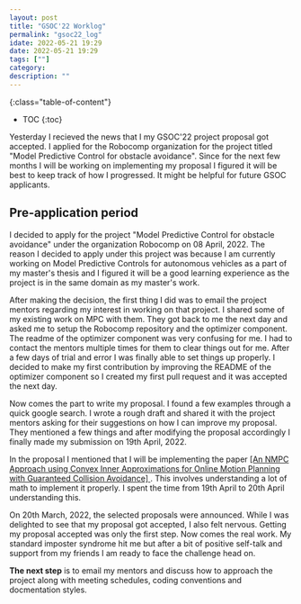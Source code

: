 ```yaml
---
layout: post
title: "GSOC'22 Worklog"
permalink: "gsoc22_log"
idate: 2022-05-21 19:29
date: 2022-05-21 19:29
tags: [""]
category:
description: ""
---
```


{:class="table-of-content"}
* TOC 
{:toc}

Yesterday I recieved the news that I my GSOC'22 project proposal got accepted. I
applied for the Robocomp organization for the project titled "Model Predictive
Control for obstacle avoidance". Since for the next few months I will be working
on implementing my proposal I figured it will be best to keep track of how I
progressed. It might be helpful for future GSOC applicants.

## Pre-application period

I decided to apply for the project "Model Predictive Control for obstacle
avoidance" under the organization Robocomp on 08 April, 2022. The reason I
decided to apply under this project was because I am currently working on Model
Predictive Controls for autonomous vehicles as a part of my master's thesis and
I figured it will be a good learning experience as the project is in the same
domain as my master's work. 

After making the decision, the first thing I did was to email the project
mentors regarding my interest in working on that project. I shared some of my
existing work on MPC with them. They got back to me the next day and asked me to
setup the Robocomp repository and the optimizer component. The readme of the
optimizer component was very confusing for me. I had to contact the mentors
multiple times for them to clear things out for me. After a few days of trial
and error I was finally able to set things up properly. I decided to make my
first contribution by improving the README of the optimizer component so I
created my first pull request and it was accepted the next day.

Now comes the part to write my proposal. I found a few examples through a quick
google search. I wrote a rough draft and shared it with the project mentors
asking for their suggestions on how I can improve my proposal. They mentioned a
few things and after modifying the proposal accordingly I finally made my
submission on 19th April, 2022. 

In the proposal I mentioned that I will be implementing the paper [ [An NMPC
Approach using Convex Inner Approximations for Online Motion Planning with
Guaranteed Collision Avoidance] ]( https://arxiv.org/abs/1909.08267 ). This
involves understanding a lot of math to implement it properly. I spent the time
from 19th April to 20th April understanding this. 

On 20th March, 2022, the selected proposals were announced. While I was
delighted to see that my proposal got accepted, I also felt nervous. Getting my
proposal accepted was only the first step. Now comes the real work. My standard
imposter syndrome hit me but after a bit of positive self-talk and support from
my friends I am ready to face the challenge head on. 

**The next step** is to email my mentors and discuss how to approach the project
along with meeting schedules, coding conventions and docmentation styles. 
